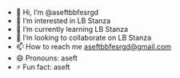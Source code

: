 - 👋 Hi, I’m @aseftbbfesrgd
- 👀 I’m interested in LB Stanza
- 🌱 I’m currently learning LB Stanza
- 💞️ I’m looking to collaborate on LB Stanza
- 📫 How to reach me aseftbbfesrgd@gmail.com
- 😄 Pronouns: aseft
- ⚡ Fun fact: aseft

<!---
aseftbbfesrgd/aseftbbfesrgd is a ✨ special ✨ repository because its `README.md` (this file) appears on your GitHub profile.
You can click the Preview link to take a look at your changes.
--->
